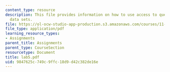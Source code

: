 ```yaml
---
content_type: resource
description: This file provides information on how to use access to query multiple
  data sets.
file: https://ol-ocw-studio-app-production.s3.amazonaws.com/courses/11-204-planning-communications-and-digital-media-fall-2004/9847625c749c9ffc18d9d42c382de16e_lab5.pdf
file_type: application/pdf
learning_resource_types:
- Assignments
parent_title: Assignments
parent_type: CourseSection
resourcetype: Document
title: lab5.pdf
uid: 9847625c-749c-9ffc-18d9-d42c382de16e
---
```

